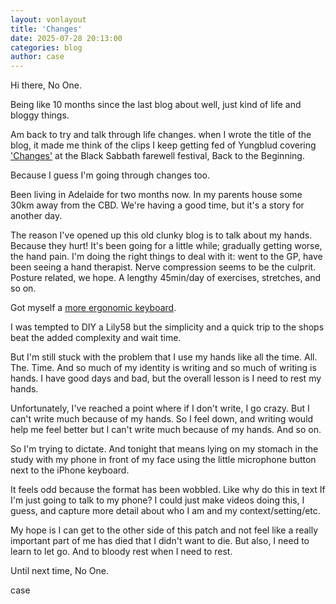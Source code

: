 ```yaml
---
layout: vonlayout
title: 'Changes'
date: 2025-07-28 20:13:00
categories: blog
author: case
---
```

Hi there, No One.

Being like 10 months since the last blog about well, just kind of life and bloggy things.

Am back to try and talk through life changes. when I wrote the title of the blog, it made me think of the clips I keep getting fed of Yungblud covering <a href='https://youtu.be/oJZmO5mByVY?si=DN2W_eWzKjd0lBfq'>'Changes'</a> at the Black Sabbath farewell festival, Back to the Beginning.

Because I guess I'm going through changes too.

Been living in Adelaide for two months now. In my parents house some 30km away from the CBD. We're having a good time, but it's a story for another day.

The reason I've opened up this old clunky blog is to talk about my hands. Because they hurt! It's been going for a little while; gradually getting worse, the hand pain. I'm doing the right things to deal with it: went to the GP, have been seeing a hand therapist. Nerve compression seems to be the culprit. Posture related, we hope. A lengthy 45min/day of exercises, stretches, and so on.

Got myself a <a href='https://www.logitech.com/en-au/shop/p/k860-split-ergonomic'>more ergonomic keyboard</a>.

I was tempted to DIY a Lily58 but the simplicity and a quick trip to the shops beat the added complexity and wait time. 

But I'm still stuck with the problem that I use my hands like all the time. All. The. Time. And so much of my identity is writing and so much of writing is hands. I have good days and bad, but the overall lesson is I need to rest my hands.

Unfortunately, I've reached a point where if I don't write, I go crazy. But I can't write much because of my hands. So I feel down, and writing would help me feel better but I can't write much because of my hands. And so on.

So I'm trying to dictate. And tonight that means lying on my stomach in the study with my phone in front of my face using the little microphone button next to the iPhone keyboard.

It feels odd because the format has been wobbled. Like why do this in text If I'm just going to talk to my phone? I could just make videos doing this, I guess, and capture more detail about who I am and my context/setting/etc.

My hope is I can get to the other side of this patch and not feel like a really important part of me has died that I didn't want to die. But also, I need to learn to let go. And to bloody rest when I need to rest.

Until next time, No One.

case